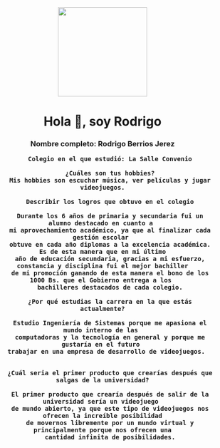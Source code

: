 <div id="header" align="center"> 
    <img src="<iframe src="https://media.giphy.com/media/XabhIre57HUM8/giphy.gif" width="200" />
    <h1 align="center">Hola 👋, soy Rodrigo </h1>
    <h3 align="center">Nombre completo: Rodrigo Berrios Jerez

        Colegio en el que estudió: La Salle Convenio
        
        ¿Cuáles son tus hobbies?
        Mis hobbies son escuchar música, ver películas y jugar videojuegos.
        
        Describir los logros que obtuvo en el colegio
        
        Durante los 6 años de primaria y secundaria fui un alumno destacado en cuanto a 
        mi aprovechamiento académico, ya que al finalizar cada gestión escolar 
        obtuve en cada año diplomas a la excelencia académica. Es de esta manera que en mi último
        año de educación secundaria, gracias a mi esfuerzo, constancia y disciplina fui el mejor bachiller
        de mi promoción ganando de esta manera el bono de los 1000 Bs. que el Gobierno entrega a los 
        bachilleres destacados de cada colegio.
         
        ¿Por qué estudias la carrera en la que estás actualmente?
        
        Estudio Ingeniería de Sistemas porque me apasiona el mundo interno de las 
        computadoras y la tecnología en general y porque me gustaría en el futuro 
        trabajar en una empresa de desarrollo de videojuegos.  
        
        
        ¿Cuál seria el primer producto que crearías después que salgas de la universidad?
        
        El primer producto que crearía después de salir de la universidad sería un videojuego 
        de mundo abierto, ya que este tipo de videojuegos nos ofrecen la increíble posibilidad
        de movernos libremente por un mundo virtual y principalmente porque nos ofrecen una
        cantidad infinita de posibilidades.
